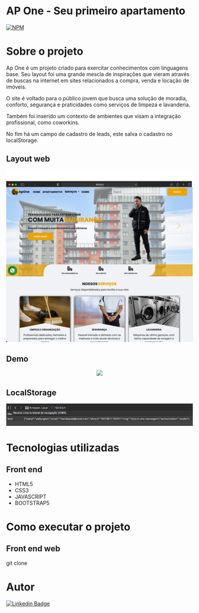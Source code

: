 
# AP One - Seu primeiro apartamento
[![NPM](https://img.shields.io/npm/l/react)](https://github.com/weldipaula/ap-one/blob/master/LICENSE) 

# Sobre o projeto

Ap One é um projeto criado para exercitar conhecimentos com linguagens base. Seu layout foi uma grande mescla de inspirações que vieram através de buscas na internet em sites relacionados a compra, venda e locação de imóveis.

O site é voltado para o público jovem que busca uma solução de moradia, conforto, segurança e praticidades como serviços de limpeza e lavanderia. 

Também foi inserido um contexto de ambientes que visam a integração profissional, como coworkins.

No fim há um campo de cadastro de leads, este salva o cadastro no localStorage.

## Layout web

<p align="center">
  <img width="600" src="https://github.com/weldipaula/ap-one/blob/master/assets/reader/layout01.png">
</p>

## Demo

<p align="center">
  <img src="https://github.com/weldipaula/ap-one/blob/master/assets/reader/demo-apOne.gif">
</p>

## LocalStorage

<p align="center">
  <img width="600" src="https://github.com/weldipaula/ap-one/blob/master/assets/reader/storage-apOne.png">
</p>

# Tecnologias utilizadas

## Front end
- HTML5
- CSS3
- JAVASCRIPT
- BOOTSTRAP5

# Como executar o projeto

## Front end web

git clone

# Autor

 [![Linkedin Badge](https://img.shields.io/badge/-Wellyngton_de_Paula-blue?style=for-the-badge&logo=Linkedin&logoColor=white&link=https://www.linkedin.com/in/wellyngton-de-paula/)](https://www.linkedin.com/in/wellyngton-de-paula/) 
